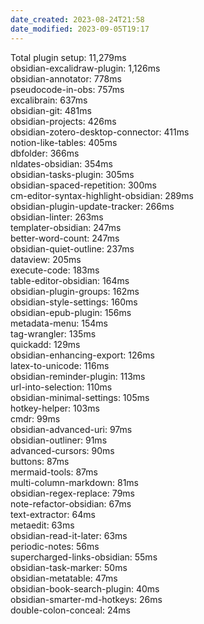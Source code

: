 ```yaml
---
date_created: 2023-08-24T21:58
date_modified: 2023-09-05T19:17
---
```

Total plugin setup: 11,279ms  
obsidian-excalidraw-plugin: 1,126ms  
obsidian-annotator: 778ms  
pseudocode-in-obs: 757ms  
excalibrain: 637ms  
obsidian-git: 481ms  
obsidian-projects: 426ms  
obsidian-zotero-desktop-connector: 411ms  
notion-like-tables: 405ms  
dbfolder: 366ms  
nldates-obsidian: 354ms  
obsidian-tasks-plugin: 305ms  
obsidian-spaced-repetition: 300ms  
cm-editor-syntax-highlight-obsidian: 289ms  
obsidian-plugin-update-tracker: 266ms  
obsidian-linter: 263ms  
templater-obsidian: 247ms  
better-word-count: 247ms  
obsidian-quiet-outline: 237ms  
dataview: 205ms  
execute-code: 183ms  
table-editor-obsidian: 164ms  
obsidian-plugin-groups: 162ms  
obsidian-style-settings: 160ms  
obsidian-epub-plugin: 156ms  
metadata-menu: 154ms  
tag-wrangler: 135ms  
quickadd: 129ms  
obsidian-enhancing-export: 126ms  
latex-to-unicode: 116ms  
obsidian-reminder-plugin: 113ms  
url-into-selection: 110ms  
obsidian-minimal-settings: 105ms  
hotkey-helper: 103ms  
cmdr: 99ms  
obsidian-advanced-uri: 97ms  
obsidian-outliner: 91ms  
advanced-cursors: 90ms  
buttons: 87ms  
mermaid-tools: 87ms  
multi-column-markdown: 81ms  
obsidian-regex-replace: 79ms  
note-refactor-obsidian: 67ms  
text-extractor: 64ms  
metaedit: 63ms  
obsidian-read-it-later: 63ms  
periodic-notes: 56ms  
supercharged-links-obsidian: 55ms  
obsidian-task-marker: 50ms  
obsidian-metatable: 47ms  
obsidian-book-search-plugin: 40ms  
obsidian-smarter-md-hotkeys: 26ms  
double-colon-conceal: 24ms
